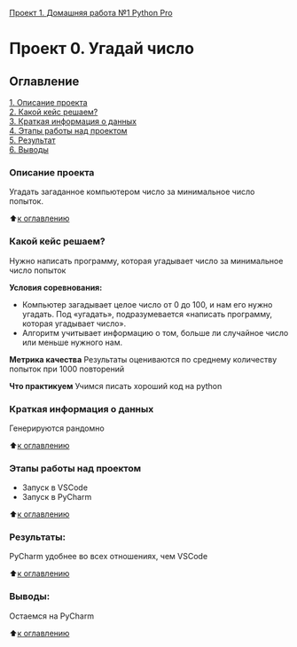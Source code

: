 [Проект 1. Домашняя работа №1 Python Pro](https://github.com/svwk/homeworks/tree/master/hw1_1)

# Проект 0. Угадай число

## Оглавление

[1. Описание проекта](.README.md#Описание-проекта)  
[2. Какой кейс решаем?](.README.md#Какой-кейс-решаем)  
[3. Краткая информация о данных](.README.md#Краткая-информация-о-данных)  
[4. Этапы работы над проектом](.README.md#Этапы-работы-над-проектом)  
[5. Результат](.README.md#Результат)  
[6. Выводы](.README.md#Выводы)

### Описание проекта

Угадать загаданное компьютером число за минимальное число попыток.

:arrow_up:[к оглавлению](_)

### Какой кейс решаем?

Нужно написать программу, которая угадывает число за минимальное число попыток

**Условия соревнования:**

- Компьютер загадывает целое число от 0 до 100, и нам его нужно угадать. Под «угадать», подразумевается «написать
  программу, которая угадывает число».
- Алгоритм учитывает информацию о том, больше ли случайное число или меньше нужного нам.

**Метрика качества**
Результаты оцениваются по среднему количеству попыток при 1000 повторений

**Что практикуем**
Учимся писать хороший код на python

### Краткая информация о данных

Генерируются рандомно

:arrow_up:[к оглавлению](.README.md#Оглавление)

### Этапы работы над проектом

* Запуск в VSCode
* Запуск в PyCharm

:arrow_up:[к оглавлению](.README.md#Оглавление)

### Результаты:

PyCharm удобнее во всех отношениях, чем VSCode

:arrow_up:[к оглавлению](.README.md#Оглавление)

### Выводы:

Остаемся на PyCharm

:arrow_up:[к оглавлению](.README.md#Оглавление)
